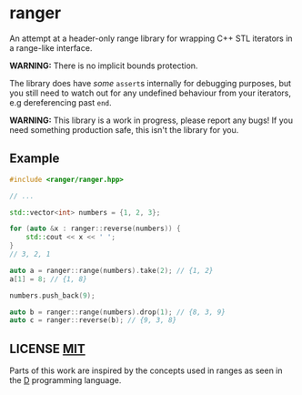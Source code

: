 # ranger
An attempt at a header-only range library for wrapping C++ STL iterators in a range-like interface.

**WARNING:** There is no implicit bounds protection.

The library does have *some* `assert`s internally for debugging purposes,  but you still need to watch out for any undefined behaviour from your iterators,  e.g dereferencing past `end`.

**WARNING:** This library is a work in progress,  please report any bugs!  If you need something production safe,  this isn't the library for you.


## Example

``` cpp
#include <ranger/ranger.hpp>

// ...

std::vector<int> numbers = {1, 2, 3};

for (auto &x : ranger::reverse(numbers)) {
	std::cout << x << ' ';
}
// 3, 2, 1

auto a = ranger::range(numbers).take(2); // {1, 2}
a[1] = 8; // {1, 8}

numbers.push_back(9);

auto b = ranger::range(numbers).drop(1); // {8, 3, 9}
auto c = ranger::reverse(b); // {9, 3, 8}
```


## LICENSE [MIT](LICENSE)
Parts of this work are inspired by the concepts used in ranges as seen in the [D](https://dlang.org/) programming language.
